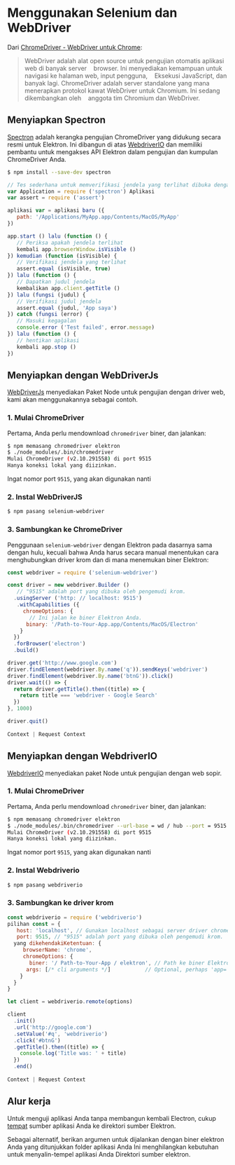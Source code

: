 # Menggunakan Selenium dan WebDriver

Dari [ChromeDriver - WebDriver untuk Chrome](https://sites.google.com/a/chromium.org/chromedriver/):

> WebDriver adalah alat open source untuk pengujian otomatis aplikasi web di banyak server    browser. Ini menyediakan kemampuan untuk navigasi ke halaman web, input pengguna,    Eksekusi JavaScript, dan banyak lagi. ChromeDriver adalah server standalone yang mana    menerapkan protokol kawat WebDriver untuk Chromium. Ini sedang dikembangkan oleh    anggota tim Chromium dan WebDriver.

## Menyiapkan Spectron

[Spectron](https://electronjs.org/spectron) adalah kerangka pengujian ChromeDriver yang didukung secara resmi untuk Elektron. Ini dibangun di atas [WebdriverIO](http://webdriver.io/) dan memiliki pembantu untuk mengakses API Elektron dalam pengujian dan kumpulan ChromeDriver Anda.

```sh
$ npm install --save-dev spectron
```

```javascript
// Tes sederhana untuk memverifikasi jendela yang terlihat dibuka dengan judul
var Application = require ('spectron') Aplikasi
var assert = require ('assert')

aplikasi var = aplikasi baru ({
   path: '/Applications/MyApp.app/Contents/MacOS/MyApp'
})

app.start () lalu (function () {
   // Periksa apakah jendela terlihat
   kembali app.browserWindow.isVisible ()
}) kemudian (function (isVisible) {
   // Verifikasi jendela yang terlihat
   assert.equal (isVisible, true)
}) lalu (function () {
   // Dapatkan judul jendela
   kembalikan app.client.getTitle ()
}) lalu (fungsi (judul) {
   // Verifikasi judul jendela
   assert.equal (judul, 'App saya')
}) catch (fungsi (error) {
   // Masuki kegagalan
   console.error ('Test failed', error.message)
}) lalu (function () {
   // hentikan aplikasi
   kembali app.stop ()
})
```

## Menyiapkan dengan WebDriverJs

[WebDriverJs](https://code.google.com/p/selenium/wiki/WebDriverJs) menyediakan Paket Node untuk pengujian dengan driver web, kami akan menggunakannya sebagai contoh.

### 1. Mulai ChromeDriver

Pertama, Anda perlu mendownload `chromedriver` biner, dan jalankan:

```sh
$ npm memasang chromedriver elektron
$ ./node_modules/.bin/chromedriver
Mulai ChromeDriver (v2.10.291558) di port 9515
Hanya koneksi lokal yang diizinkan.
```

Ingat nomor port `9515`, yang akan digunakan nanti

### 2. Instal WebDriverJS

```sh
$ npm pasang selenium-webdriver
```

### 3. Sambungkan ke ChromeDriver

Penggunaan `selenium-webdriver` dengan Elektron pada dasarnya sama dengan hulu, kecuali bahwa Anda harus secara manual menentukan cara menghubungkan driver krom dan di mana menemukan biner Elektron:

```javascript
const webdriver = require ('selenium-webdriver')

const driver = new webdriver.Builder ()
   // "9515" adalah port yang dibuka oleh pengemudi krom.
  .usingServer ('http: // localhost: 9515')
   .withCapabilities ({
     chromeOptions: {
       // Ini jalan ke biner Elektron Anda.
      binary: '/Path-to-Your-App.app/Contents/MacOS/Electron'
    }
  })
  .forBrowser('electron')
  .build()

driver.get('http://www.google.com')
driver.findElement(webdriver.By.name('q')).sendKeys('webdriver')
driver.findElement(webdriver.By.name('btnG')).click()
driver.wait(() => {
  return driver.getTitle().then((title) => {
    return title === 'webdriver - Google Search'
  })
}, 1000)

driver.quit()
 
Context | Request Context
```

## Menyiapkan dengan WebdriverIO

[WebdriverIO](http://webdriver.io/) menyediakan paket Node untuk pengujian dengan web sopir.

### 1. Mulai ChromeDriver

Pertama, Anda perlu mendownload `chromedriver` biner, dan jalankan:

```sh
$ npm memasang chromedriver elektron
$ ./node_modules/.bin/chromedriver --url-base = wd / hub --port = 9515
Mulai ChromeDriver (v2.10.291558) di port 9515
Hanya koneksi lokal yang diizinkan.
```

Ingat nomor port `9515`, yang akan digunakan nanti

### 2. Instal Webdriverio

```sh
$ npm pasang webdriverio
```

### 3. Sambungkan ke driver krom

```javascript
const webdriverio = require ('webdriverio')
pilihan const = {
   host: 'localhost', // Gunakan localhost sebagai server driver chrome
   port: 9515, // "9515" adalah port yang dibuka oleh pengemudi krom.
  yang dikehendakiKetentuan: {
     browserName: 'chrome',
     chromeOptions: {
       biner: '/ Path-to-Your-App / elektron', // Path ke biner Elektron Anda.
      args: [/* cli arguments */]           // Optional, perhaps 'app=' + /path/to/your/app/
    }
  }
}

let client = webdriverio.remote(options)

client
  .init()
  .url('http://google.com')
  .setValue('#q', 'webdriverio')
  .click('#btnG')
  .getTitle().then((title) => {
    console.log('Title was: ' + title)
  })
  .end()
 
Context | Request Context
```

## Alur kerja

Untuk menguji aplikasi Anda tanpa membangun kembali Electron, cukup [tempat](https://github.com/electron/electron/blob/master/docs/tutorial/application-distribution.md) sumber aplikasi Anda ke direktori sumber Elektron.

Sebagai alternatif, berikan argumen untuk dijalankan dengan biner elektron Anda yang ditunjukkan folder aplikasi Anda Ini menghilangkan kebutuhan untuk menyalin-tempel aplikasi Anda Direktori sumber elektron.